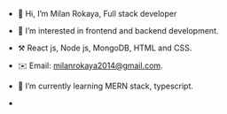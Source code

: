- 👋 Hi, I’m Milan Rokaya, Full stack developer
- 👀 I’m interested in frontend and backend development.
- ⚒️ React js, Node js, MongoDB, HTML and CSS.
- ✉️ Email: milanrokaya2014@gmail.com.
- 🌱 I’m currently learning MERN stack, typescript.

-

<!---
milan0827/milan0827 is a ✨ special ✨ repository because its `README.md` (this file) appears on your GitHub profile.
You can click the Preview link to take a look at your changes.
--->
